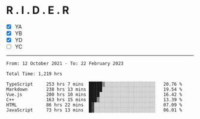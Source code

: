 # R . I . D . E . R

- [x] YA
- [x] YB
- [x] YD
- [ ] YC

---

<!--START_SECTION:waka-->

```text
From: 12 October 2021 - To: 22 February 2023

Total Time: 1,219 hrs

TypeScript     253 hrs 7 mins  █████▒░░░░░░░░░░░░░░░░░░░   20.76 %
Markdown       238 hrs 13 mins █████░░░░░░░░░░░░░░░░░░░░   19.54 %
Vue.js         200 hrs 10 mins ████░░░░░░░░░░░░░░░░░░░░░   16.42 %
C++            163 hrs 15 mins ███▒░░░░░░░░░░░░░░░░░░░░░   13.39 %
HTML           86 hrs 22 mins  █▓░░░░░░░░░░░░░░░░░░░░░░░   07.09 %
JavaScript     73 hrs 13 mins  █▓░░░░░░░░░░░░░░░░░░░░░░░   06.01 %
```

<!--END_SECTION:waka-->
